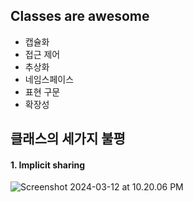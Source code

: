 ## Classes are awesome
* 캡슐화
* 접근 제어
* 추상화
* 네임스페이스
* 표현 구문
* 확장성
## 클래스의 세가지 불평
#### 1. Implicit sharing
![Screenshot 2024-03-12 at 10.20.06 PM]()
